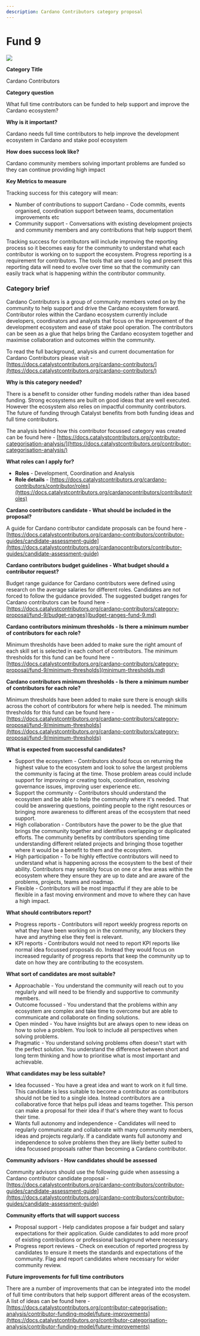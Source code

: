 ```yaml
---
description: Cardano Contributors category proposal
---
```


# Fund 9

![](../../.gitbook/assets/cardano-contributors-banner.png)

**Category Title**

Cardano Contributors

**Category question**

What full time contributors can be funded to help support and improve the Cardano ecosystem?

**Why is it important?**

Cardano needs full time contributors to help improve the development ecosystem in Cardano and stake pool ecosystem

**How does success look like?**

Cardano community members solving important problems are funded so they can continue providing high impact

**Key Metrics to measure**

Tracking success for this category will mean:

* Number of contributions to support Cardano - Code commits, events organised, coordination support between teams, documentation improvements etc
* Community support - Conversations with existing development projects and community members and any contributions that help support them\


Tracking success for contributors will include improving the reporting process so it becomes easy for the community to understand what each contributor is working on to support the ecosystem. Progress reporting is a requirement for contributors. The tools that are used to log and present this reporting data will need to evolve over time so that the community can easily track what is happening within the contributor community.



### **Category brief**

Cardano Contributors is a group of community members voted on by the community to help support and drive the Cardano ecosystem forward. Contributor roles within the Cardano ecosystem currently include developers, coordinators and analysts that focus on the improvement of the development ecosystem and ease of stake pool operation. The contributors can be seen as a glue that helps bring the Cardano ecosystem together and maximise collaboration and outcomes within the community.



To read the full background, analysis and current documentation for Cardano Contributors please visit - [https://docs.catalystcontributors.org/cardano-contributors/](https://docs.catalystcontributors.org/cardano-contributors/)



**Why is this category needed?**

There is a benefit to consider other funding models rather than idea based funding. Strong ecosystems are built on good ideas that are well executed. However the ecosystem also relies on impactful community contributors. The future of funding through Catalyst benefits from both funding ideas and full time contributors.

The analysis behind how this contributor focussed category was created can be found here - [https://docs.catalystcontributors.org/contributor-categorisation-analysis/](https://docs.catalystcontributors.org/contributor-categorisation-analysis/)



**What roles can I apply for?**

* **Roles** - Development, Coordination and Analysis
* **Role details** - [https://docs.catalystcontributors.org/cardano-contributors/contributor/roles](https://docs.catalystcontributors.org/cardanocontributors/contributor/roles)



**Cardano contributors candidate - What should be included in the proposal?**

A guide for Cardano contributor candidate proposals can be found here - [https://docs.catalystcontributors.org/cardano-contributors/contributor-guides/candidate-assessment-guide](https://docs.catalystcontributors.org/cardanocontributors/contributor-guides/candidate-assessment-guide)



**Cardano contributors budget guidelines - What budget should a contributor request?**

Budget range guidance for Cardano contributors were defined using research on the average salaries for different roles. Candidates are not forced to follow the guidance provided. The suggested budget ranges for Cardano contributors can be found here - [https://docs.catalystcontributors.org/cardano-contributors/category-proposal/fund-9/budget-ranges](budget-ranges-fund-9.md)



**Cardano contributors minimum thresholds - Is there a minimum number of contributors for each role?**

Minimum thresholds have been added to make sure the right amount of each skill set is selected in each cohort of contributors. The minimum thresholds for this fund can be found here - [https://docs.catalystcontributors.org/cardano-contributors/category-proposal/fund-9/minimum-thresholds](minimum-thresholds.md)



**Cardano contributors minimum thresholds - Is there a minimum number of contributors for each role?**

Minimum thresholds have been added to make sure there is enough skills across the cohort of contributors for where help is needed. The minimum thresholds for this fund can be found here - [https://docs.catalystcontributors.org/cardano-contributors/category-proposal/fund-9/minimum-thresholds](https://docs.catalystcontributors.org/cardano-contributors/category-proposal/fund-9/minimum-thresholds)



**What is expected from successful candidates?**

* Support the ecosystem - Contributors should focus on returning the highest value to the ecosystem and look to solve the largest problems the community is facing at the time. Those problem areas could include support for improving or creating tools, coordination, resolving governance issues, improving user experience etc.
* Support the community - Contributors should understand the ecosystem and be able to help the community where it's needed. That could be answering questions, pointing people to the right resources or bringing more awareness to different areas of the ecosystem that need support.
* High collaboration - Contributors have the power to be the glue that brings the community together and identifies overlapping or duplicated efforts. The community benefits by contributors spending time understanding different related projects and bringing those together where it would be a benefit to them and the ecosystem.
* High participation - To be highly effective contributors will need to understand what is happening across the ecosystem to the best of their ability. Contributors may sensibly focus on one or a few areas within the ecosystem where they ensure they are up to date and are aware of the problems, projects, teams and roadmap.
* Flexible - Contributors will be most impactful if they are able to be flexible in a fast moving environment and move to where they can have a high impact.



**What should contributors report?**

* Progress reports - Contributors will report weekly progress reports on what they have been working on in the community, any blockers they have and anything else they feel is relevant.
* KPI reports - Contributors would not need to report KPI reports like normal idea focussed proposals do. Instead they would focus on increased regularity of progress reports that keep the community up to date on how they are contributing to the ecosystem.



**What sort of candidates are most suitable?**

* Approachable - You understand the community will reach out to you regularly and will need to be friendly and supportive to community members.
* Outcome focussed - You understand that the problems within any ecosystem are complex and take time to overcome but are able to communicate and collaborate on finding solutions.
* Open minded - You have insights but are always open to new ideas on how to solve a problem. You look to include all perspectives when solving problems.
* Pragmatic - You understand solving problems often doesn't start with the perfect solution. You understand the difference between short and long term thinking and how to prioritise what is most important and achievable.



**What candidates may be less suitable?**

* Idea focussed - You have a great idea and want to work on it full time. This candidate is less suitable to become a contributor as contributors should not be tied to a single idea. Instead contributors are a collaborative force that helps pull ideas and teams together. This person can make a proposal for their idea if that's where they want to focus their time.
* Wants full autonomy and independence - Candidates will need to regularly communicate and collaborate with many community members, ideas and projects regularly. If a candidate wants full autonomy and independence to solve problems then they are likely better suited to idea focussed proposals rather than becoming a Cardano contributor.



**Community advisors - How candidates should be assessed**

Community advisors should use the following guide when assessing a Cardano contributor candidate proposal - [https://docs.catalystcontributors.org/cardano-contributors/contributor-guides/candidate-assessment-guide](https://docs.catalystcontributors.org/cardano-contributors/contributor-guides/candidate-assessment-guide)



**Community efforts that will support success**

* Proposal support - Help candidates propose a fair budget and salary expectations for their application. Guide candidates to add more proof of existing contributions or professional background where necessary.
* Progress report reviews - Check on execution of reported progress by candidates to ensure it meets the standards and expectations of the community. Flag and report candidates where necessary for wider community review.



**Future improvements for full time contributors**

There are a number of improvements that can be integrated into the model of full time contributors that help support different areas of the ecosystem. A list of ideas can be found here - [https://docs.catalystcontributors.org/contributor-categorisation-analysis/contributor-funding-model/future-improvements](https://docs.catalystcontributors.org/contributor-categorisation-analysis/contributor-funding-model/future-improvements)
